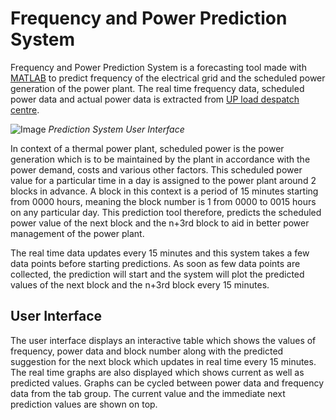 # Frequency and Power Prediction System
Frequency and Power Prediction System is a forecasting tool made with [MATLAB](https://www.mathworks.com/products/matlab.html) to predict frequency of the electrical grid and the scheduled power generation of the power plant.
The real time frequency data, scheduled power data and actual power data is extracted from [UP load despatch centre](https://www.upsldc.org/real-time-data).

![Image](https://github.com/Nesasio/Scheduled-Power-Prediction-System/assets/110229836/1580873a-3168-4ea5-afea-554567a9e657)
*Prediction System User Interface*

In context of a thermal power plant, scheduled power is the power generation which is to be maintained by the plant in accordance with the power demand, costs and various other factors. This scheduled power value for a particular time in a day is assigned to the power plant around 2 blocks in advance. A block in this context is a period of 15 minutes starting from 0000 hours, meaning the block number is 1 from 0000 to 0015 hours on any particular day. This prediction tool therefore, predicts the scheduled power value of the next block and the n+3rd block to aid in better power management of the power plant.

The real time data updates every 15 minutes and this system takes a few data points before starting predictions. As soon as few data points are collected, the prediction will start and the system will plot the predicted values of the next block and the n+3rd block every 15 minutes.

## User Interface
The user interface displays an interactive table which shows the values of frequency, power data and block number along with the predicted suggestion for the next block which updates in real time every 15 minutes.
The real time graphs are also displayed which shows current as well as predicted values. Graphs can be cycled between power data and frequency data from the tab group.
The current value and the immediate next prediction values are shown on top.
